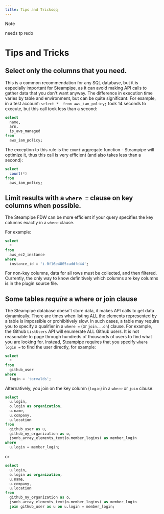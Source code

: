 ```yaml
---
title: Tips and Tricksqq
---
```


>[!NOTE]
> needs tp redo

# Tips and Tricks

## Select only the columns that you need.  
This is a common recommendation for any SQL database, but it is especially important for Steampipe, as it can avoid making API calls to gather data that you don't want anyway.  The difference in execution time varies by table and environment, but can be quite significant. For example, in a test account: `select *  from aws_iam_policy;` took 14 seconds to execute, but this call took less than a second:

```sql
select 
  name, 
  arn, 
  is_aws_managed 
from 
  aws_iam_policy;
```

The exception to this rule is the `count` aggregate function - Steampipe will optimize it, thus this call is very efficient (and also takes less than a second):
```sql
select 
  count(*)
from
  aws_iam_policy;
```

## Limit results with a `where =` clause on key columns when possible.
The Steampipe FDW can be more efficient if your query specifies the key columns exactly in a `where` clause.  

For example:
```sql
select 
  * 
from 
  aws_ec2_instance 
where 
  instance_id = 'i-0f16e4805caddfd44';
```

For non-key columns, data for all rows must be collected, and then filtered.  Currently, the only way to know definitively which columns are key columns is in the plugin source file.

## Some tables ***require*** a where or join clause
The Steampipe database doesn't store data, it makes API calls to get data dynamically.  There are times when listing ALL the elements represented by a table is impossible or prohibitively slow.  In such cases, a table may require you to specify a qualifier in a `where =` (or `join...on`) clause.  For example, the Github `ListUsers` API will enumerate ALL Github users.  It is not reasonable to page through hundreds of thousands of users to find what you are looking for.  Instead, Steampipe requires that you specify `where login =` to find the user directly, for example:

```sql
select
  *
from
  github_user
where
  login = 'torvalds';
```

Alternatively, you join on the key column (`login`) in a `where` or `join` clause:

```sql
select
  u.login,
  o.login as organization,
  u.name,
  u.company,
  u.location
from
  github_user as u,
  github_my_organization as o,
  jsonb_array_elements_text(o.member_logins) as member_login
where
  u.login = member_login;
```
or 

```sql
select
  u.login,
  o.login as organization,
  u.name,
  u.company,
  u.location
from
  github_my_organization as o,
  jsonb_array_elements_text(o.member_logins) as member_login
  join github_user as u on u.login = member_login;
```